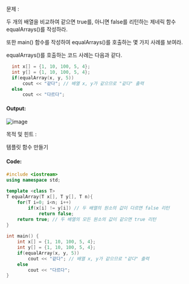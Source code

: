 문제 :

두 개의 배열을 비교하여 같으면 true를, 아니면 false를 리턴하는 제네릭 함수 equalArrays()를 작성하라.

또한 main() 함수를 작성하여 equalArrays()를 호출하는 몇 가지 사례를 보여라.

equalArrays()를 호출하는 코드 사례는 다음과 같다.

```cpp
  int x[] = {1, 10, 100, 5, 4};
  int y[] = {1, 10, 100, 5, 4};
  if(equalArray(x, y, 5)) 
      cout << "같다"; // 배열 x, y가 같으므로 "같다" 출력 
  else
      cout << "다르다";
```

#### Output:
![image](https://img1.daumcdn.net/thumb/R1280x0/?scode=mtistory2&fname=https%3A%2F%2Fk.kakaocdn.net%2Fdn%2FbsfOWJ%2FbtqCB72kCWX%2F6YLCkgSZSSkmghKrvAx1yK%2Fimg.png)

목적 및 힌트 :

템플릿 함수 만들기

#### Code:
```cpp
#include <iostream>
using namespace std;
 
template <class T>
T equalArray(T x[], T y[], T n){
    for(T i=0; i<n; i++)
        if(x[i] != y[i]) // 두 배열의 원소의 값이 다르면 false 리턴 
            return false; 
    return true; // 두 배열의 모든 원소의 값이 같으면 true 리턴 
}
 
int main() {
    int x[] = {1, 10, 100, 5, 4};
    int y[] = {1, 10, 100, 5, 4};
    if(equalArray(x, y, 5)) 
        cout << "같다"; // 배열 x, y가 같으므로 "같다" 출력 
    else
        cout << "다르다";
}
```

